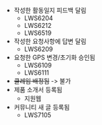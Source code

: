 - 작성한 활동일지 피드백 달림
	- LWS6204 
	- LWS6212 
	- LWS6519
- 작성한 요청사항에 답변 달림
	- LWS6209
- 요청한 GPS 변경/초기화 승인됨
	- LWS6109
	- LWS6111
- ~~클레임 배정됨~~  -> 불가
- 제품 소개서 등록됨
	- 지원웹
- 커뮤니티 새 글 등록됨
	- LWS7105

